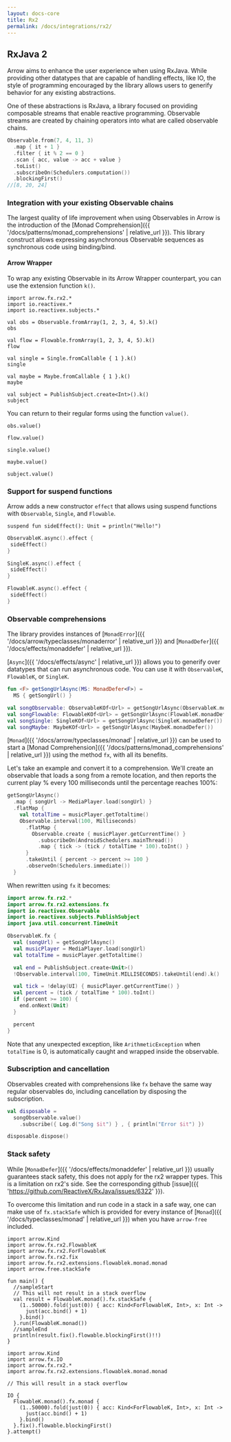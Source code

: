 ```yaml
---
layout: docs-core
title: Rx2
permalink: /docs/integrations/rx2/
---
```


## RxJava 2




Arrow aims to enhance the user experience when using RxJava. While providing other datatypes that are capable of handling effects, like IO, the style of programming encouraged by the library allows users to generify behavior for any existing abstractions.

One of these abstractions is RxJava, a library focused on providing composable streams that enable reactive programming. Observable streams are created by chaining operators into what are called observable chains.

```kotlin
Observable.from(7, 4, 11, 3)
  .map { it + 1 }
  .filter { it % 2 == 0 }
  .scan { acc, value -> acc + value }
  .toList()
  .subscribeOn(Schedulers.computation())
  .blockingFirst()
//[8, 20, 24]
```

### Integration with your existing Observable chains

The largest quality of life improvement when using Observables in Arrow is the introduction of the [Monad Comprehension]({{ '/docs/patterns/monad_comprehensions' | relative_url }}). This library construct allows expressing asynchronous Observable sequences as synchronous code using binding/bind.

#### Arrow Wrapper

To wrap any existing Observable in its Arrow Wrapper counterpart, you can use the extension function `k()`.

```kotlin:ank
import arrow.fx.rx2.*
import io.reactivex.*
import io.reactivex.subjects.*

val obs = Observable.fromArray(1, 2, 3, 4, 5).k()
obs
```

```kotlin:ank
val flow = Flowable.fromArray(1, 2, 3, 4, 5).k()
flow
```

```kotlin:ank
val single = Single.fromCallable { 1 }.k()
single
```

```kotlin:ank
val maybe = Maybe.fromCallable { 1 }.k()
maybe
```

```kotlin:ank
val subject = PublishSubject.create<Int>().k()
subject
```

You can return to their regular forms using the function `value()`.

```kotlin:ank
obs.value()
```

```kotlin:ank
flow.value()
```

```kotlin:ank
single.value()
```

```kotlin:ank
maybe.value()
```

```kotlin:ank
subject.value()
```

### Support for suspend functions

Arrow adds a new constructor `effect` that allows using suspend functions with `Observable`, `Single`, and `Flowable`.

```kotlin:ank
suspend fun sideEffect(): Unit = println("Hello!")
```


```kotlin
ObservableK.async().effect {
 sideEffect()
}
```

```kotlin
SingleK.async().effect {
 sideEffect()
}
```

```kotlin
FlowableK.async().effect {
 sideEffect()
}
```

### Observable comprehensions

The library provides instances of [`MonadError`]({{ '/docs/arrow/typeclasses/monaderror' | relative_url }}) and [`MonadDefer`]({{ '/docs/effects/monaddefer' | relative_url }}).

[`Async`]({{ '/docs/effects/async' | relative_url }}) allows you to generify over datatypes that can run asynchronous code. You can use it with `ObservableK`, `FlowableK`, or `SingleK`.

```kotlin
fun <F> getSongUrlAsync(MS: MonadDefer<F>) =
  MS { getSongUrl() }

val songObservable: ObservableKOf<Url> = getSongUrlAsync(ObservableK.monadDefer())
val songFlowable: FlowableKOf<Url> = getSongUrlAsync(FlowableK.monadDefer())
val songSingle: SingleKOf<Url> = getSongUrlAsync(SingleK.monadDefer())
val songMaybe: MaybeKOf<Url> = getSongUrlAsync(MaybeK.monadDefer())
```

[`Monad`]({{ '/docs/arrow/typeclasses/monad' | relative_url }}) can be used to start a [Monad Comprehension]({{ '/docs/patterns/monad_comprehensions' | relative_url }}) using the method `fx`, with all its benefits.

Let's take an example and convert it to a comprehension. We'll create an observable that loads a song from a remote location, and then reports the current play % every 100 milliseconds until the percentage reaches 100%:

```kotlin
getSongUrlAsync()
  .map { songUrl -> MediaPlayer.load(songUrl) }
  .flatMap {
    val totalTime = musicPlayer.getTotaltime()
    Observable.interval(100, Milliseconds)
      .flatMap {
        Observable.create { musicPlayer.getCurrentTime() }
          .subscribeOn(AndroidSchedulers.mainThread())
          .map { tick -> (tick / totalTime * 100).toInt() }
      }
      .takeUntil { percent -> percent >= 100 }
      .observeOn(Schedulers.immediate())
  }
```

When rewritten using `fx` it becomes:

```kotlin
import arrow.fx.rx2.*
import arrow.fx.rx2.extensions.fx
import io.reactivex.Observable
import io.reactivex.subjects.PublishSubject
import java.util.concurrent.TimeUnit

ObservableK.fx {
  val (songUrl) = getSongUrlAsync()
  val musicPlayer = MediaPlayer.load(songUrl)
  val totalTime = musicPlayer.getTotaltime()

  val end = PublishSubject.create<Unit>()
  !Observable.interval(100, TimeUnit.MILLISECONDS).takeUntil(end).k()

  val tick = !delay(UI) { musicPlayer.getCurrentTime() }
  val percent = (tick / totalTime * 100).toInt()
  if (percent >= 100) {
    end.onNext(Unit)
  }

  percent
}
```

Note that any unexpected exception, like `ArithmeticException` when `totalTime` is 0, is automatically caught and wrapped inside the observable.

### Subscription and cancellation

Observables created with comprehensions like `fx` behave the same way regular observables do, including cancellation by disposing the subscription.

```kotlin
val disposable =
  songObservable.value()
    .subscribe({ Log.d("Song $it") } , { println("Error $it") })

disposable.dispose()
```

### Stack safety

While [`MonadDefer`]({{ '/docs/effects/monaddefer' | relative_url }}) usually guarantees stack safety, this does not apply for the rx2 wrapper types.
This is a limitation on rx2's side. See the corresponding github [issue]({{ 'https://github.com/ReactiveX/RxJava/issues/6322' }}).

To overcome this limitation and run code in a stack in a safe way, one can make use of `fx.stackSafe` which is provided for every instance of [`Monad`]({{ '/docs/typeclasses/monad' | relative_url }}) when you have `arrow-free` included.

```kotlin:ank:playground
import arrow.Kind
import arrow.fx.rx2.FlowableK
import arrow.fx.rx2.ForFlowableK
import arrow.fx.rx2.fix
import arrow.fx.rx2.extensions.flowablek.monad.monad
import arrow.free.stackSafe

fun main() {
  //sampleStart
  // This will not result in a stack overflow
  val result = FlowableK.monad().fx.stackSafe {
    (1..50000).fold(just(0)) { acc: Kind<ForFlowableK, Int>, x: Int ->
      just(acc.bind() + 1)
    }.bind()
  }.run(FlowableK.monad())
  //sampleEnd
  println(result.fix().flowable.blockingFirst()!!)
}
```

```kotlin:ank:fail
import arrow.Kind
import arrow.fx.IO
import arrow.fx.rx2.*
import arrow.fx.rx2.extensions.flowablek.monad.monad

// This will result in a stack overflow

IO {
  FlowableK.monad().fx.monad {
    (1..50000).fold(just(0)) { acc: Kind<ForFlowableK, Int>, x: Int ->
      just(acc.bind() + 1)
    }.bind()
  }.fix().flowable.blockingFirst()
}.attempt()
```
